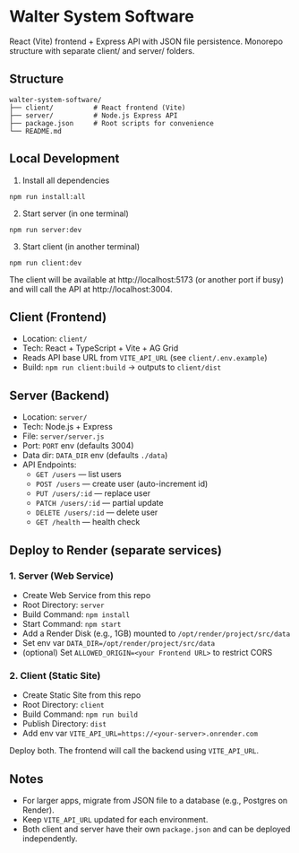 # Walter System Software

React (Vite) frontend + Express API with JSON file persistence. Monorepo structure with separate client/ and server/ folders.

## Structure

```
walter-system-software/
├── client/          # React frontend (Vite)
├── server/          # Node.js Express API
├── package.json     # Root scripts for convenience
└── README.md
```

## Local Development

1) Install all dependencies

```
npm run install:all
```

2) Start server (in one terminal)

```
npm run server:dev
```

3) Start client (in another terminal)

```
npm run client:dev
```

The client will be available at http://localhost:5173 (or another port if busy) and will call the API at http://localhost:3004.

## Client (Frontend)
- Location: `client/`
- Tech: React + TypeScript + Vite + AG Grid
- Reads API base URL from `VITE_API_URL` (see `client/.env.example`)
- Build: `npm run client:build` → outputs to `client/dist`

## Server (Backend)
- Location: `server/`
- Tech: Node.js + Express
- File: `server/server.js`
- Port: `PORT` env (defaults 3004)
- Data dir: `DATA_DIR` env (defaults `./data`)
- API Endpoints:
  - `GET /users` — list users
  - `POST /users` — create user (auto-increment id)
  - `PUT /users/:id` — replace user
  - `PATCH /users/:id` — partial update
  - `DELETE /users/:id` — delete user
  - `GET /health` — health check

## Deploy to Render (separate services)

### 1. Server (Web Service)
- Create Web Service from this repo
- Root Directory: `server`
- Build Command: `npm install`
- Start Command: `npm start`
- Add a Render Disk (e.g., 1GB) mounted to `/opt/render/project/src/data`
- Set env var `DATA_DIR=/opt/render/project/src/data`
- (optional) Set `ALLOWED_ORIGIN=<your Frontend URL>` to restrict CORS

### 2. Client (Static Site)
- Create Static Site from this repo
- Root Directory: `client`
- Build Command: `npm run build`
- Publish Directory: `dist`
- Add env var `VITE_API_URL=https://<your-server>.onrender.com`

Deploy both. The frontend will call the backend using `VITE_API_URL`.

## Notes
- For larger apps, migrate from JSON file to a database (e.g., Postgres on Render).
- Keep `VITE_API_URL` updated for each environment.
- Both client and server have their own `package.json` and can be deployed independently.
